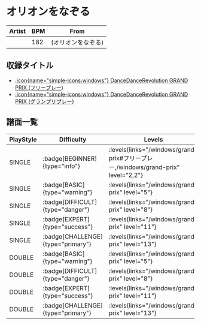 # オリオンをなぞる

|Artist|BPM|From|
|------|---|----|
||182|(オリオンをなぞる)|

## 収録タイトル

- [:icon{name="simple-icons:windows"} DanceDanceRevolution GRAND PRIX (フリープレー)](/windows/grand-prix#フリープレー)
- [:icon{name="simple-icons:windows"} DanceDanceRevolution GRAND PRIX (グランプリプレー)](/windows/grand-prix)

## 譜面一覧

|PlayStyle|Difficulty|Levels|Notes|Movie|
|---------|----------|------|-----|-----|
|SINGLE| :badge[BEGINNER]{type="info"}| :levels{links="/windows/grand-prix#フリープレー,/windows/grand-prix" level="2,2"}|67/0||
|SINGLE| :badge[BASIC]{type="warning"}| :levels{links="/windows/grand-prix" level="5"}|142/12||
|SINGLE| :badge[DIFFICULT]{type="danger"}| :levels{links="/windows/grand-prix" level="8"}|211/6||
|SINGLE| :badge[EXPERT]{type="success"}| :levels{links="/windows/grand-prix" level="11"}|291/18||
|SINGLE| :badge[CHALLENGE]{type="primary"}| :levels{links="/windows/grand-prix" level="13"}|345/5||
|DOUBLE| :badge[BASIC]{type="warning"}| :levels{links="/windows/grand-prix" level="5"}|142/11||
|DOUBLE| :badge[DIFFICULT]{type="danger"}| :levels{links="/windows/grand-prix" level="8"}|210/5||
|DOUBLE| :badge[EXPERT]{type="success"}| :levels{links="/windows/grand-prix" level="11"}|298/21||
|DOUBLE| :badge[CHALLENGE]{type="primary"}| :levels{links="/windows/grand-prix" level="13"}|368/10||
